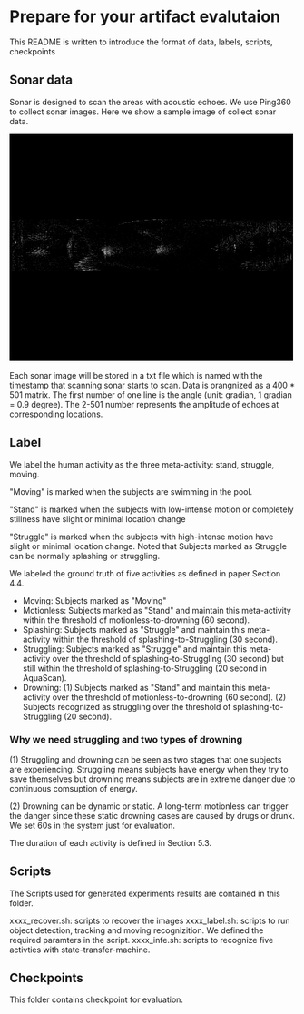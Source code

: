 # Prepare for your artifact evalutaion
This README is written to introduce the format of data, labels, scripts, checkpoints

## Sonar data
Sonar is designed to scan the areas with acoustic echoes. We use Ping360 to collect sonar images. Here we show a sample image of collect sonar data.

![image](https://github.com/xtgg4310/AquaScan_Artifact/blob/main/image_reconstruction/AquaScan_data/figure/sample.png)

Each sonar image will be stored in a txt file which is named with the timestamp that scanning sonar starts to scan. 
Data is orangnized as a 400 * 501 matrix. The first number of one line is the angle (unit: gradian, 1 gradian = 0.9 degree). The 2-501 number represents the amplitude of echoes at corresponding locations.


## Label
We label the human activity as the three meta-activity: stand, struggle, moving. 

"Moving" is marked when the subjects are swimming in the pool.

"Stand" is marked when the subjects with low-intense motion or completely stillness have slight or minimal location change

"Struggle" is marked when the subjects with high-intense motion have slight or minimal location change. Noted that Subjects marked as Struggle can be normally splashing or struggling.

We labeled the ground truth of five activities as defined in paper Section 4.4. 
* Moving: Subjects marked as "Moving"
* Motionless: Subjects marked as "Stand" and maintain this meta-activity within the threshold of motionless-to-drowning (60 second).
* Splashing: Subjects marked as "Struggle" and maintain this meta-activity within the threshold of splashing-to-Struggling (30 second).
* Struggling: Subjects marked as "Struggle" and maintain this meta-activity over the threshold of splashing-to-Struggling (30 second) but still within the threshold of splashing-to-Struggling (20 second in AquaScan).
* Drowning: (1) Subjects marked as "Stand" and maintain this meta-activity over the threshold of motionless-to-drowning (60 second). (2) Subjects recognized as struggling over the threshold of splashing-to-Struggling (20 second).

### Why we need struggling and two types of drowning
(1) Struggling and drowning can be seen as two stages that one subjects are experiencing. Struggling means subjects have energy when they try to save themselves but drowning means subjects are in extreme danger due to continuous comsuption of energy.

(2) Drowning can be dynamic or static. A long-term motionless can trigger the danger since these static drowning cases are caused by drugs or drunk. We set 60s in the system just for evaluation.

The duration of each activity is defined in Section 5.3. 

## Scripts
The Scripts used for generated experiments results are contained in this folder. 

xxxx_recover.sh: scripts to recover the images
xxxx_label.sh: scripts to run object detection, tracking and moving recognizition. We defined the required paramters in the script.
xxxx_infe.sh: scripts to recognize five activties with state-transfer-machine.

## Checkpoints
This folder contains checkpoint for evaluation.
